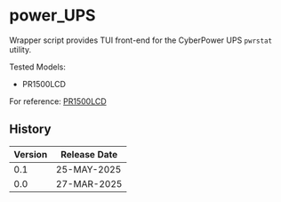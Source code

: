 # power_UPS

Wrapper script provides TUI front-end for the CyberPower UPS `pwrstat` utility.

Tested Models:

* PR1500LCD

For reference: [PR1500LCD](https://www.cyberpowersystems.com/product/ups/smart-app-sinewave/pr1500lcd/)


## History

|Version  |Release Date  |
|---      |---           |
| 0.1     | 25-MAY-2025  |
| 0.0     | 27-MAR-2025  |

